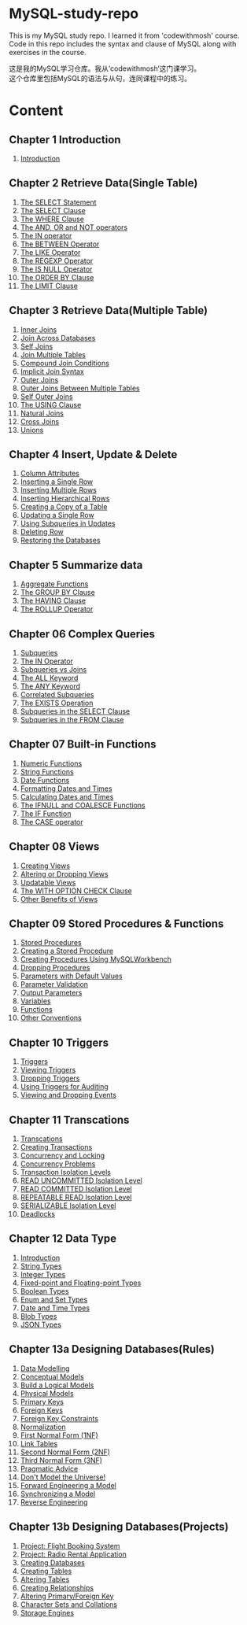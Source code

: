 # MySQL-study-repo
This is my MySQL study repo. I learned it from 'codewithmosh' course.   
Code in this repo includes the syntax and clause of MySQL along with exercises in the course.

这是我的MySQL学习仓库。我从’codewithmosh‘这门课学习。  
这个仓库里包括MySQL的语法与从句，连同课程中的练习。

# Content
## Chapter 1 Introduction
1. [Introduction](https://github.com/JinLexuan/MySQL-study-repo/blob/main/01%20Introduction.md#introduction)

## Chapter 2 Retrieve Data(Single Table)
1. [The SELECT Statement](https://github.com/JinLexuan/MySQL-study-repo/blob/main/02%20Retrieve%20Data(Single%20Table).md#the-select-statement)  
2. [The SELECT Clause](https://github.com/JinLexuan/MySQL-study-repo/blob/main/02%20Retrieve%20Data(Single%20Table).md#the-select-clause)  
3. [The WHERE Clause](https://github.com/JinLexuan/MySQL-study-repo/blob/main/02%20Retrieve%20Data(Single%20Table).md#the-where-clause)  
4. [The AND, OR and NOT operators](https://github.com/JinLexuan/MySQL-study-repo/blob/main/02%20Retrieve%20Data(Single%20Table).md#the-and-or-and-not-operators)  
5. [The IN operator](https://github.com/JinLexuan/MySQL-study-repo/blob/main/02%20Retrieve%20Data(Single%20Table).md#the-in-operator)  
6. [The BETWEEN Operator](https://github.com/JinLexuan/MySQL-study-repo/blob/main/02%20Retrieve%20Data(Single%20Table).md#the-between-operator)  
7. [The LIKE Operator](https://github.com/JinLexuan/MySQL-study-repo/blob/main/02%20Retrieve%20Data(Single%20Table).md#the-like-operator)  
8. [The REGEXP Operator](https://github.com/JinLexuan/MySQL-study-repo/blob/main/02%20Retrieve%20Data(Single%20Table).md#the-regexp-operator)  
9. [The IS NULL Operator](https://github.com/JinLexuan/MySQL-study-repo/blob/main/02%20Retrieve%20Data(Single%20Table).md#the-is-null-operator)  
10. [The ORDER BY Clause](https://github.com/JinLexuan/MySQL-study-repo/blob/main/02%20Retrieve%20Data(Single%20Table).md#the-order-by-clause)  
11. [The LIMIT Clause](https://github.com/JinLexuan/MySQL-study-repo/blob/main/02%20Retrieve%20Data(Single%20Table).md#the-limit-clause)   

## Chapter 3 Retrieve Data(Multiple Table)
1. [Inner Joins](https://github.com/JinLexuan/MySQL-study-repo/blob/main/03%20Retrieve%20Data(Multiple%20Table).md)  
2. [Join Across Databases](https://github.com/JinLexuan/MySQL-study-repo/blob/main/03%20Retrieve%20Data(Multiple%20Table).md#join-across-databases)  
3. [Self Joins](https://github.com/JinLexuan/MySQL-study-repo/blob/main/03%20Retrieve%20Data(Multiple%20Table).md#self-joins)  
4. [Join Multiple Tables](https://github.com/JinLexuan/MySQL-study-repo/blob/main/03%20Retrieve%20Data(Multiple%20Table).md#self-joins)  
5. [Compound Join Conditions](https://github.com/JinLexuan/MySQL-study-repo/blob/main/03%20Retrieve%20Data(Multiple%20Table).md#compound-join-conditions)  
6. [Implicit Join Syntax](https://github.com/JinLexuan/MySQL-study-repo/blob/main/03%20Retrieve%20Data(Multiple%20Table).md#implicit-join-syntax)  
7. [Outer Joins](https://github.com/JinLexuan/MySQL-study-repo/blob/main/03%20Retrieve%20Data(Multiple%20Table).md#outer-joins)  
8. [Outer Joins Between Multiple Tables](https://github.com/JinLexuan/MySQL-study-repo/blob/main/03%20Retrieve%20Data(Multiple%20Table).md#outer-joins-between-multiple-tables)  
9. [Self Outer Joins](https://github.com/JinLexuan/MySQL-study-repo/blob/main/03%20Retrieve%20Data(Multiple%20Table).md#self-outer-joins)  
10. [The USING Clause](https://github.com/JinLexuan/MySQL-study-repo/blob/main/03%20Retrieve%20Data(Multiple%20Table).md#the-using-clause)  
11. [Natural Joins](https://github.com/JinLexuan/MySQL-study-repo/blob/main/03%20Retrieve%20Data(Multiple%20Table).md#natural-joins)  
12. [Cross Joins](https://github.com/JinLexuan/MySQL-study-repo/blob/main/03%20Retrieve%20Data(Multiple%20Table).md#cross-joins)
13. [Unions](https://github.com/JinLexuan/MySQL-study-repo/blob/main/03%20Retrieve%20Data(Multiple%20Table).md#unions)  

## Chapter 4 Insert, Update & Delete
1. [Column Attributes](https://github.com/JinLexuan/MySQL-study-repo/blob/main/04%20Insert%2C%20Update%20%26%20Delete.md#column-attributes)  
2. [Inserting a Single Row](https://github.com/JinLexuan/MySQL-study-repo/blob/main/04%20Insert%2C%20Update%20%26%20Delete.md#inserting-a-single-row)  
3. [Inserting Multiple Rows](https://github.com/JinLexuan/MySQL-study-repo/blob/main/04%20Insert%2C%20Update%20%26%20Delete.md#inserting-multiple-rows)  
4. [Inserting Hierarchical Rows](https://github.com/JinLexuan/MySQL-study-repo/blob/main/04%20Insert%2C%20Update%20%26%20Delete.md#inserting-hierarchical-rows)  
5. [Creating a Copy of a Table](https://github.com/JinLexuan/MySQL-study-repo/blob/main/04%20Insert%2C%20Update%20%26%20Delete.md#creating-a-copy-of-a-table)  
6. [Updating a Single Row](https://github.com/JinLexuan/MySQL-study-repo/blob/main/04%20Insert%2C%20Update%20%26%20Delete.md#updating-a-single-row)  
7. [Using Subqueries in Updates](https://github.com/JinLexuan/MySQL-study-repo/blob/main/04%20Insert%2C%20Update%20%26%20Delete.md#updating-a-single-row)  
8. [Deleting Row](https://github.com/JinLexuan/MySQL-study-repo/blob/main/04%20Insert%2C%20Update%20%26%20Delete.md#deleting-row)  
9. [Restoring the Databases](https://github.com/JinLexuan/MySQL-study-repo/blob/main/04%20Insert%2C%20Update%20%26%20Delete.md#restoring-the-databases)  

## Chapter 5 Summarize data
1. [Aggregate Functions](https://github.com/JinLexuan/MySQL-study-repo/blob/main/05%20Summarise%20Data.md#aggregate-functions)   
2. [The GROUP BY Clause](https://github.com/JinLexuan/MySQL-study-repo/blob/main/05%20Summarise%20Data.md#the-group-by-clause)   
3. [The HAVING Clause](https://github.com/JinLexuan/MySQL-study-repo/blob/main/05%20Summarise%20Data.md#the-having-clause)  
4. [The ROLLUP Operator](https://github.com/JinLexuan/MySQL-study-repo/blob/main/05%20Summarise%20Data.md#the-rollup-operator)   

## Chapter 06 Complex Queries
1. [Subqueries](https://github.com/JinLexuan/MySQL-study-repo/blob/main/06%20Complex%20Queries.md#subqueries)  
2. [The IN Operator](https://github.com/JinLexuan/MySQL-study-repo/blob/main/06%20Complex%20Queries.md#the-in-operator)  
3. [Subqueries vs Joins](https://github.com/JinLexuan/MySQL-study-repo/blob/main/06%20Complex%20Queries.md#subqueries-vs-joins)  
4. [The ALL Keyword](https://github.com/JinLexuan/MySQL-study-repo/blob/main/06%20Complex%20Queries.md#the-all-keyword)  
5. [The ANY Keyword](https://github.com/JinLexuan/MySQL-study-repo/blob/main/06%20Complex%20Queries.md#the-any-keyword)  
6. [Correlated Subqueries](https://github.com/JinLexuan/MySQL-study-repo/blob/main/06%20Complex%20Queries.md#correlated-subqueries)  
7. [The EXISTS Operation](https://github.com/JinLexuan/MySQL-study-repo/blob/main/06%20Complex%20Queries.md#the-exists-operation)  
8. [Subqueries in the SELECT Clause](https://github.com/JinLexuan/MySQL-study-repo/blob/main/06%20Complex%20Queries.md#subqueries-in-the-select-clause)  
9. [Subqueries in the FROM Clause](https://github.com/JinLexuan/MySQL-study-repo/blob/main/06%20Complex%20Queries.md#subqueries-in-the-from-clause)  

## Chapter 07 Built-in Functions
1. [Numeric Functions](https://github.com/JinLexuan/MySQL-study-repo/blob/main/07%20Built-in%20Functions.md#numeric-functions)  
2. [String Functions](https://github.com/JinLexuan/MySQL-study-repo/blob/main/07%20Built-in%20Functions.md#string-functions)  
3. [Date Functions](https://github.com/JinLexuan/MySQL-study-repo/blob/main/07%20Built-in%20Functions.md#date-functions)  
4. [Formatting Dates and Times](https://github.com/JinLexuan/MySQL-study-repo/blob/main/07%20Built-in%20Functions.md#formatting-dates-and-times)  
5. [Calculating Dates and Times](https://github.com/JinLexuan/MySQL-study-repo/blob/main/07%20Built-in%20Functions.md#calculating-dates-and-times)  
6. [The IFNULL and COALESCE Functions](https://github.com/JinLexuan/MySQL-study-repo/blob/main/07%20Built-in%20Functions.md#the-ifnull-and-coalesce-functions)  
7. [The IF Function](https://github.com/JinLexuan/MySQL-study-repo/blob/main/07%20Built-in%20Functions.md#the-if-function)  
8. [The CASE operator](https://github.com/JinLexuan/MySQL-study-repo/blob/main/07%20Built-in%20Functions.md#the-case-operator)  

## Chapter 08 Views
1. [Creating Views](https://github.com/JinLexuan/MySQL-study-repo/blob/main/08%20Views.md#creating-views)  
2. [Altering or Dropping Views](https://github.com/JinLexuan/MySQL-study-repo/blob/main/08%20Views.md#altering-or-dropping-views)  
3. [Updatable Views](https://github.com/JinLexuan/MySQL-study-repo/blob/main/08%20Views.md#updatable-views)  
4. [The WITH OPTION CHECK Clause](https://github.com/JinLexuan/MySQL-study-repo/blob/main/08%20Views.md#the-with-option-check-clause)  
5. [Other Benefits of Views](https://github.com/JinLexuan/MySQL-study-repo/blob/main/08%20Views.md#other-benefits-of-views)  

## Chapter 09 Stored Procedures & Functions
1. [Stored Procedures](https://github.com/JinLexuan/MySQL-study-repo/blob/main/09%20Stored%20Procedures%20%26%20Functions.md#stored-procedures)  
2. [Creating a Stored Procedure](https://github.com/JinLexuan/MySQL-study-repo/blob/main/09%20Stored%20Procedures%20%26%20Functions.md#creating-a-stored-procedure)  
3. [Creating Procedures Using MySQLWorkbench](https://github.com/JinLexuan/MySQL-study-repo/blob/main/09%20Stored%20Procedures%20%26%20Functions.md#creating-a-stored-procedure)  
4. [Dropping Procedures](https://github.com/JinLexuan/MySQL-study-repo/blob/main/09%20Stored%20Procedures%20%26%20Functions.md#dropping-procedures)  
5. [Parameters with Default Values](https://github.com/JinLexuan/MySQL-study-repo/blob/main/09%20Stored%20Procedures%20%26%20Functions.md#parameters-with-default-values)  
6. [Parameter Validation](https://github.com/JinLexuan/MySQL-study-repo/blob/main/09%20Stored%20Procedures%20%26%20Functions.md#parameter-validation)  
7. [Output Parameters](https://github.com/JinLexuan/MySQL-study-repo/blob/main/09%20Stored%20Procedures%20%26%20Functions.md#output-parameters)  
8. [Variables](https://github.com/JinLexuan/MySQL-study-repo/blob/main/09%20Stored%20Procedures%20%26%20Functions.md#variables)  
9. [Functions](https://github.com/JinLexuan/MySQL-study-repo/blob/main/09%20Stored%20Procedures%20%26%20Functions.md#functions)  
10. [Other Conventions](https://github.com/JinLexuan/MySQL-study-repo/blob/main/09%20Stored%20Procedures%20%26%20Functions.md#other-conventions)  

## Chapter 10 Triggers
1. [Triggers](https://github.com/JinLexuan/MySQL-study-repo/blob/main/10%20Triggers.md#triggers)  
2. [Viewing Triggers](https://github.com/JinLexuan/MySQL-study-repo/blob/main/10%20Triggers.md#viewing-triggers)  
3. [Dropping Triggers](https://github.com/JinLexuan/MySQL-study-repo/blob/main/10%20Triggers.md#dropping-triggers)  
4. [Using Triggers for Auditing](https://github.com/JinLexuan/MySQL-study-repo/blob/main/10%20Triggers.md#using-triggers-for-auditing)   
5. [Viewing and Dropping Events](https://github.com/JinLexuan/MySQL-study-repo/blob/main/10%20Triggers.md#viewing-and-dropping-events)   

## Chapter 11 Transcations
1. [Transcations](https://github.com/JinLexuan/MySQL-study-repo/blob/main/11%20Transcations.md#transcations)  
2. [Creating Transactions](https://github.com/JinLexuan/MySQL-study-repo/blob/main/11%20Transcations.md#creating-transactions)  
3. [Concurrency and Locking](https://github.com/JinLexuan/MySQL-study-repo/blob/main/11%20Transcations.md#concurrency-and-locking)  
4. [Concurrency Problems](https://github.com/JinLexuan/MySQL-study-repo/blob/main/11%20Transcations.md#concurrency-problems)  
5. [Transaction Isolation Levels](https://github.com/JinLexuan/MySQL-study-repo/blob/main/11%20Transcations.md#transaction-isolation-levels)  
6. [READ UNCOMMITTED Isolation Level](https://github.com/JinLexuan/MySQL-study-repo/blob/main/11%20Transcations.md#read-uncommitted-isolation-level)  
7. [READ COMMITTED Isolation Level](https://github.com/JinLexuan/MySQL-study-repo/blob/main/11%20Transcations.md#read-committed-isolation-level)  
8. [REPEATABLE READ Isolation Level](https://github.com/JinLexuan/MySQL-study-repo/blob/main/11%20Transcations.md#repeatable-read-isolation-level)  
9. [SERIALIZABLE Isolation Level](https://github.com/JinLexuan/MySQL-study-repo/blob/main/11%20Transcations.md#serializable-isolation-level)  
10. [Deadlocks](https://github.com/JinLexuan/MySQL-study-repo/blob/main/11%20Transcations.md#deadlocks)  

## Chapter 12 Data Type
1. [Introduction](https://github.com/JinLexuan/MySQL-study-repo/blob/main/12%20Data%20Types.md#introduction)  
2. [String Types](https://github.com/JinLexuan/MySQL-study-repo/blob/main/12%20Data%20Types.md#string-types)  
3. [Integer Types](https://github.com/JinLexuan/MySQL-study-repo/blob/main/12%20Data%20Types.md#integer-types)  
4. [Fixed-point and Floating-point Types](https://github.com/JinLexuan/MySQL-study-repo/blob/main/12%20Data%20Types.md#fixed-point-and-floating-point-types)  
5. [Boolean Types](https://github.com/JinLexuan/MySQL-study-repo/blob/main/12%20Data%20Types.md#fixed-point-and-floating-point-types)  
6. [Enum and Set Types](https://github.com/JinLexuan/MySQL-study-repo/blob/main/12%20Data%20Types.md#enum-and-set-types)  
7. [Date and Time Types](https://github.com/JinLexuan/MySQL-study-repo/blob/main/12%20Data%20Types.md#date-and-time-types)  
8. [Blob Types](https://github.com/JinLexuan/MySQL-study-repo/blob/main/12%20Data%20Types.md#blob-types)  
9. [JSON Types](https://github.com/JinLexuan/MySQL-study-repo/blob/main/12%20Data%20Types.md#json-types)  


## Chapter 13a Designing Databases(Rules)
1. [Data Modelling](https://github.com/JinLexuan/MySQL-study-repo/blob/main/13a%20Designing%20Databases(Rules).md#data-modelling)
2. [Conceptual Models](https://github.com/JinLexuan/MySQL-study-repo/blob/main/13a%20Designing%20Databases(Rules).md#conceptual-models)  
3. [Build a Logical Models](https://github.com/JinLexuan/MySQL-study-repo/blob/main/13a%20Designing%20Databases(Rules).md#build-a-logical-models)  
4. [Physical Models](https://github.com/JinLexuan/MySQL-study-repo/blob/main/13a%20Designing%20Databases(Rules).md#physical-models)  
5. [Primary Keys](https://github.com/JinLexuan/MySQL-study-repo/blob/main/13a%20Designing%20Databases(Rules).md#primary-keys)  
6. [Foreign Keys](https://github.com/JinLexuan/MySQL-study-repo/blob/main/13a%20Designing%20Databases(Rules).md#foreign-keys)  
7. [Foreign Key Constraints](https://github.com/JinLexuan/MySQL-study-repo/blob/main/13a%20Designing%20Databases(Rules).md#foreign-key-constraints)  
8. [Normalization](https://github.com/JinLexuan/MySQL-study-repo/blob/main/13a%20Designing%20Databases(Rules).md#normalization)  
9. [First Normal Form (1NF)](https://github.com/JinLexuan/MySQL-study-repo/blob/main/13a%20Designing%20Databases(Rules).md#first-normal-form-1nf)  
10. [Link Tables](https://github.com/JinLexuan/MySQL-study-repo/blob/main/13a%20Designing%20Databases(Rules).md#link-tables)  
11. [Second Normal Form (2NF)](https://github.com/JinLexuan/MySQL-study-repo/blob/main/13a%20Designing%20Databases(Rules).md#second-normal-form-2nf)  
12. [Third Normal Form (3NF)](https://github.com/JinLexuan/MySQL-study-repo/blob/main/13a%20Designing%20Databases(Rules).md#third-normal-form-3nf)  
13. [Pragmatic Advice](https://github.com/JinLexuan/MySQL-study-repo/blob/main/13a%20Designing%20Databases(Rules).md#pragmatic-advice)  
14. [Don't Model the Universe!](https://github.com/JinLexuan/MySQL-study-repo/blob/main/13a%20Designing%20Databases(Rules).md#dont-model-the-universe)  
15. [Forward Engineering a Model](https://github.com/JinLexuan/MySQL-study-repo/blob/main/13a%20Designing%20Databases(Rules).md#forward-engineering-a-model)  
16. [Synchronizing a Model](https://github.com/JinLexuan/MySQL-study-repo/blob/main/13a%20Designing%20Databases(Rules).md#synchronizing-a-model)  
17. [Reverse Engineering](https://github.com/JinLexuan/MySQL-study-repo/blob/main/13a%20Designing%20Databases(Rules).md#reverse-engineering)  

## Chapter 13b Designing Databases(Projects)
1. [Project: Flight Booking System](https://github.com/JinLexuan/MySQL-study-repo/blob/main/13b%20Designing%20Databases(Projects).md)  
2. [Project: Radio Rental Application](https://github.com/JinLexuan/MySQL-study-repo/blob/main/13b%20Designing%20Databases(Projects).md#solutions-logical-model)  
3. [Creating Databases](https://github.com/JinLexuan/MySQL-study-repo/blob/main/13b%20Designing%20Databases(Projects).md#creating-databases)  
4. [Creating Tables](https://github.com/JinLexuan/MySQL-study-repo/blob/main/13b%20Designing%20Databases(Projects).md#creating-tables)  
5. [Altering Tables](https://github.com/JinLexuan/MySQL-study-repo/blob/main/13b%20Designing%20Databases(Projects).md#altering-tables)  
6. [Creating Relationships](https://github.com/JinLexuan/MySQL-study-repo/blob/main/13b%20Designing%20Databases(Projects).md#creating-relationships)  
7. [Altering Primary/Foreign Key](https://github.com/JinLexuan/MySQL-study-repo/blob/main/13b%20Designing%20Databases(Projects).md#altering-primaryforeign-key)  
8. [Character Sets and Collations](https://github.com/JinLexuan/MySQL-study-repo/blob/main/13b%20Designing%20Databases(Projects).md#character-sets-and-collations)   
9. [Storage Engines](https://github.com/JinLexuan/MySQL-study-repo/blob/main/13b%20Designing%20Databases(Projects).md#storage-engines)  

## 
